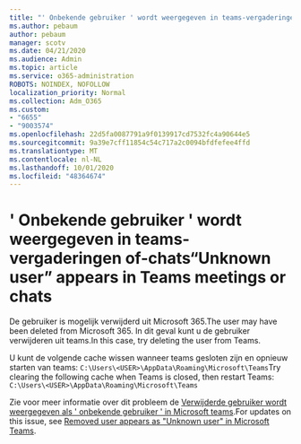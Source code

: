```yaml
---
title: "' Onbekende gebruiker ' wordt weergegeven in teams-vergaderingen of-chats"
ms.author: pebaum
author: pebaum
manager: scotv
ms.date: 04/21/2020
ms.audience: Admin
ms.topic: article
ms.service: o365-administration
ROBOTS: NOINDEX, NOFOLLOW
localization_priority: Normal
ms.collection: Adm_O365
ms.custom:
- "6655"
- "9003574"
ms.openlocfilehash: 22d5fa0087791a9f0139917cd7532fc4a90644e5
ms.sourcegitcommit: 9a39e7cff11854c54c717a2c0094bfdfefee4ffd
ms.translationtype: MT
ms.contentlocale: nl-NL
ms.lasthandoff: 10/01/2020
ms.locfileid: "48364674"
---
```

# <a name="unknown-user-appears-in-teams-meetings-or-chats"></a><span data-ttu-id="70af9-102">' Onbekende gebruiker ' wordt weergegeven in teams-vergaderingen of-chats</span><span class="sxs-lookup"><span data-stu-id="70af9-102">“Unknown user” appears in Teams meetings or chats</span></span>

<span data-ttu-id="70af9-103">De gebruiker is mogelijk verwijderd uit Microsoft 365.</span><span class="sxs-lookup"><span data-stu-id="70af9-103">The user may have been deleted from Microsoft 365.</span></span> <span data-ttu-id="70af9-104">In dit geval kunt u de gebruiker verwijderen uit teams.</span><span class="sxs-lookup"><span data-stu-id="70af9-104">In this case, try deleting the user from Teams.</span></span>  

<span data-ttu-id="70af9-105">U kunt de volgende cache wissen wanneer teams gesloten zijn en opnieuw starten van teams: `C:\Users\<USER>\AppData\Roaming\Microsoft\Teams`</span><span class="sxs-lookup"><span data-stu-id="70af9-105">Try clearing the following cache when Teams is closed, then restart Teams: `C:\Users\<USER>\AppData\Roaming\Microsoft\Teams`</span></span>

<span data-ttu-id="70af9-106">Zie voor meer informatie over dit probleem de  [Verwijderde gebruiker wordt weergegeven als ' onbekende gebruiker ' in Microsoft teams](https://docs.microsoft.com/MicrosoftTeams/troubleshoot/known-issues/removed-user-appears-as-unknown).</span><span class="sxs-lookup"><span data-stu-id="70af9-106">For updates on this issue, see  [Removed user appears as "Unknown user" in Microsoft Teams](https://docs.microsoft.com/MicrosoftTeams/troubleshoot/known-issues/removed-user-appears-as-unknown).</span></span>

